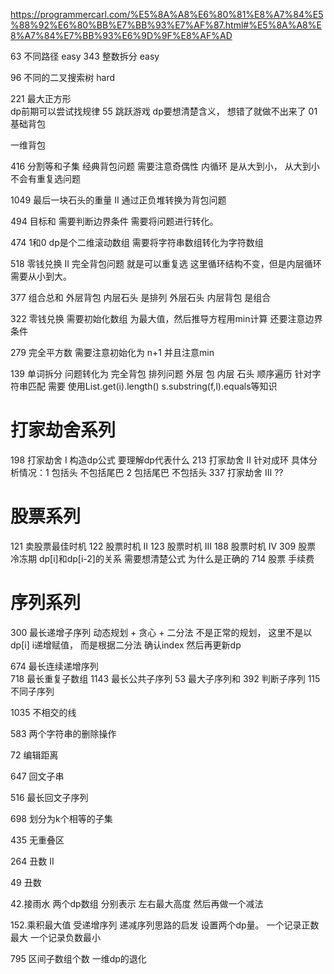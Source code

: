 https://programmercarl.com/%E5%8A%A8%E6%80%81%E8%A7%84%E5%88%92%E6%80%BB%E7%BB%93%E7%AF%87.html#%E5%8A%A8%E8%A7%84%E7%BB%93%E6%9D%9F%E8%AF%AD 

63 不同路径  easy
343 整数拆分 easy

96 不同的二叉搜索树 hard

221 最大正方形  
    dp前期可以尝试找规律
55 跳跃游戏 dp要想清楚含义， 想错了就做不出来了
01 基础背包

一维背包

416 分割等和子集 经典背包问题 需要注意奇偶性 内循环 是从大到小， 从大到小 不会有重复选问题

1049 最后一块石头的重量 II 通过正负堆转换为背包问题

494 目标和 需要判断边界条件 需要将问题进行转化。

474 1和0  dp是个二维滚动数组  需要将字符串数组转化为字符数组 

518 零钱兑换 II 完全背包问题  就是可以重复选 这里循环结构不变，但是内层循环需要从小到大。

377 组合总和 外层背包 内层石头 是排列  外层石头 内层背包 是组合


322 零钱兑换  需要初始化数组 为最大值，然后推导方程用min计算 还要注意边界条件

279 完全平方数 需要注意初始化为 n+1  并且注意min 

139 单词拆分  问题转化为 完全背包 排列问题  外层 包 内层 石头 顺序遍历  针对字符串匹配 需要 使用List.get(i).length()        s.substring(f,l).equals等知识
#   打家劫舍系列
198 打家劫舍 I 构造dp公式 要理解dp代表什么
213 打家劫舍 II 针对成环 具体分析情况：1 包括头 不包括尾巴   2 包括尾巴 不包括头
337 打家劫舍 III ??

#   股票系列
121 卖股票最佳时机
122 股票时机 II
123 股票时机 III
188 股票时机 IV
309 股票 冷冻期
 dp[i]和dp[i-2]的关系 需要想清楚公式 为什么是正确的
714 股票 手续费

#   序列系列
300 最长递增子序列
    动态规划 + 贪心 + 二分法
    不是正常的规划， 这里不是以dp[i] i递增赋值， 而是根据二分法 确认index 然后再更新dp

674 最长连续递增序列  
718 最长重复子数组
1143 最长公共子序列
53 最大子序列和
392 判断子序列
115 不同子序列


1035 不相交的线

583 两个字符串的删除操作

72 编辑距离

647 回文子串

516 最长回文子序列

698 划分为k个相等的子集

435 无重叠区

264 丑数 II

49 丑数

42.接雨水 两个dp数组 分别表示 左右最大高度 然后再做一个减法 


152.乘积最大值  受递增序列 递减序列思路的启发  设置两个dp量。 一个记录正数最大 一个记录负数最小

795 区间子数组个数   一维dp的退化